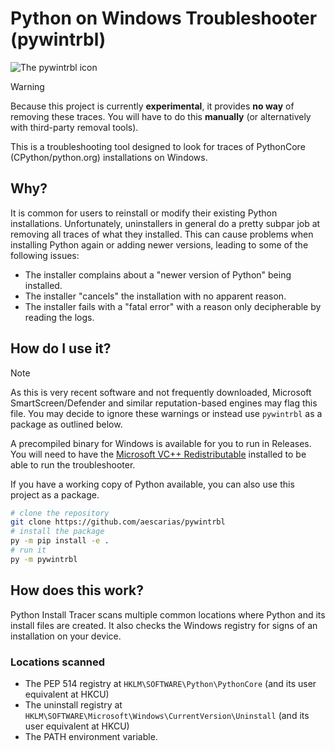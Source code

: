 # Python on Windows Troubleshooter (pywintrbl)

![The pywintrbl icon](./pywintrbl.ico)

> [!warning]
> Because this project is currently **experimental**, it provides **no way** of removing these traces. You will have to do this **manually** (or alternatively with third-party removal tools).

This is a troubleshooting tool designed to look for traces of PythonCore (CPython/python.org) installations on Windows.

## Why?

It is common for users to reinstall or modify their existing Python installations. Unfortunately, uninstallers in general do a pretty subpar job at removing all traces of what they installed. This can cause problems when installing Python again or adding newer versions, leading to some of the following issues:

- The installer complains about a "newer version of Python" being installed.
- The installer "cancels" the installation with no apparent reason.
- The installer fails with a "fatal error" with a reason only decipherable by reading the logs.

## How do I use it?

> [!note]
> As this is very recent software and not frequently downloaded, Microsoft SmartScreen/Defender and similar reputation-based engines may flag this file. You may decide to ignore these warnings or instead use `pywintrbl` as a package as outlined below.

A precompiled binary for Windows is available for you to run in Releases. You will need to have the [Microsoft VC++ Redistributable](https://learn.microsoft.com/en-us/cpp/windows/latest-supported-vc-redist?view=msvc-170#latest-microsoft-visual-c-redistributable-version) installed to be able to run the troubleshooter.

If you have a working copy of Python available, you can also use this project as a package.

```sh
# clone the repository
git clone https://github.com/aescarias/pywintrbl
# install the package
py -m pip install -e .
# run it
py -m pywintrbl
```

## How does this work?

Python Install Tracer scans multiple common locations where Python and its install files are created. It also checks the Windows registry for signs of an installation on your device.

### Locations scanned

- The PEP 514 registry at `HKLM\SOFTWARE\Python\PythonCore` (and its user equivalent at HKCU)
- The uninstall registry at `HKLM\SOFTWARE\Microsoft\Windows\CurrentVersion\Uninstall` (and its user equivalent at HKCU)
- The PATH environment variable.
